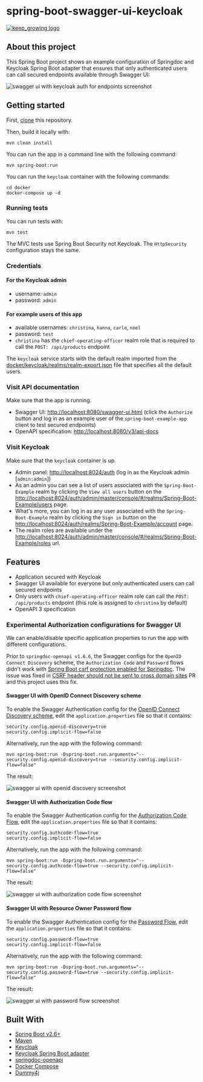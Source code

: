 # spring-boot-swagger-ui-keycloak

[![keep_growing logo](readme-images/logo_250x60.png)](https://keepgrowing.in/)

## About this project

This Spring Boot project shows an example configuration of Springdoc and Keycloak Spring Boot adapter that ensures that
only authenticated users can call secured endpoints available through Swagger UI:

![swagger ui with keycloak auth for endpoints screenshot](readme-images/swagger-ui-with-keycloak-auth-for-endpoints.png)

## Getting started

First, [clone](https://docs.github.com/en/github/creating-cloning-and-archiving-repositories/cloning-a-repository-from-github/cloning-a-repository)
this repository.

Then, build it locally with:

```shell
mvn clean install
```

You can run the app in a command line with the following command:

```shell
mvn spring-boot:run
```

You can run the `keycloak` container with the following commands:

```shell
cd docker
docker-compose up -d
```

### Running tests

You can run tests with:

```shell
mvn test
```

The MVC tests use Spring Boot Security not Keycloak. The `HttpSecurity` configuration stays the same.

### Credentials

#### For the Keycloak admin

* username: `admin`
* password: `admin`

#### For example users of this app

* available usernames: `christina`, `hanna`, `carlo`, `noel`
* password: `test`
* `christina` has the `chief-operating-officer` realm role that is required to call the `POST: /api/products` endpoint

The `keycloak` service starts with the default realm imported from the
[docker/keycloak/realms/realm-export.json](docker/keycloak/realms/realm-export.json) file that specifies all the default
users.

### Visit API documentation

Make sure that the app is running.

* Swagger UI: [http://localhost:8080/swagger-ui.html](http://localhost:8080/swagger-ui.html)
  (click the `Authorize` button and log in as an example user of the `spring-boot-example-app` client to test secured
  endpoints)
* OpenAPI specification: [http://localhost:8080/v3/api-docs](http://localhost:8080/v3/api-docs)

### Visit Keycloak

Make sure that the `keycloak` container is up.

* Admin panel: [http://localhost:8024/auth](http://localhost:8024/auth) (log in as the Keycloak admin [`admin:admin`])
* As an admin you can see a list of users associated with the `Spring-Boot-Example` realm by clicking
  the `View all users` button on the
  [http://localhost:8024/auth/admin/master/console/#/realms/Spring-Boot-Example/users](http://localhost:8024/auth/admin/master/console/#/realms/Spring-Boot-Example/users)
  page.
* What's more, you can log in as any user associated with the `Spring-Boot-Example` realm by clicking the `Sign in`
  button on the
  [http://localhost:8024/auth/realms/Spring-Boot-Example/account](http://localhost:8024/auth/realms/Spring-Boot-Example/account)
  page.
* The realm roles are available under
  the [http://localhost:8024/auth/admin/master/console/#/realms/Spring-Boot-Example/roles](http://localhost:8024/auth/admin/master/console/#/realms/Spring-Boot-Example/roles)
  url.

## Features

* Application secured with Keycloak
* Swagger UI available for everyone but only authenticated users can call secured endpoints
* Only users with `chief-operating-officer` realm role can call the `POST: /api/products` endpoint
  (this role is assigned to `christina` by default)
* OpenAPI 3 specification

### Experimental Authorization configurations for Swagger UI

We can enable/disable specific application properties to run the app with different configurations.

Prior to `springdoc-openapi v1.6.6`, the Swagger configs for the `OpenID Connect Discovery` scheme,
the `Authorization Code` and `Password` flows didn't work
with [Spring Boot csrf protection enabled for Springdoc](https://springdoc.org/#how-can-i-enable-csrf-support). The
issue was fixed
in [CSRF header should not be sent to cross domain sites](https://github.com/sebastien-helbert/springdoc-openapi/commit/a9cea74b832e639da0433c7e3eaf0025ebcce9c9)
PR and this project uses this fix.

#### Swagger UI with OpenID Connect Discovery scheme

To enable the Swagger Authentication config for
the [OpenID Connect Discovery scheme](https://swagger.io/docs/specification/authentication/openid-connect-discovery/),
edit the `application.properties` file so that it contains:

```
security.config.openid-discovery=true
security.config.implicit-flow=false
```

Alternatively, run the app with the following command:

```shell
mvn spring-boot:run -Dspring-boot.run.arguments="--security.config.openid-discovery=true --security.config.implicit-flow=false"
```

The result:

![swagger ui with openid discovery screenshot](readme-images/swagger-ui-with-openid-discovery-scheme.png)

#### Swagger UI with Authorization Code flow

To enable the Swagger Authentication config for
the [Authorization Code Flow](https://swagger.io/docs/specification/authentication/oauth2/), edit
the `application.properties` file so that it contains:

```
security.config.authcode-flow=true
security.config.implicit-flow=false
```

Alternatively, run the app with the following command:

```shell
mvn spring-boot:run -Dspring-boot.run.arguments="--security.config.authcode-flow=true --security.config.implicit-flow=false"
```

The result:

![swagger ui with authorization code flow screenshot](readme-images/swagger-ui-with-auth-code-flow.png)

#### Swagger UI with Resource Owner Password flow

To enable the Swagger Authentication config for
the [Password Flow](https://swagger.io/docs/specification/authentication/oauth2/), edit the `application.properties`
file so that it contains:

```
security.config.password-flow=true
security.config.implicit-flow=false
```

Alternatively, run the app with the following command:

```shell
mvn spring-boot:run -Dspring-boot.run.arguments="--security.config.password-flow=true --security.config.implicit-flow=false"
```

The result:

![swagger ui with password flow screenshot](readme-images/swagger-ui-with-password-flow.png)

## Built With

* [Spring Boot v2.6+](https://spring.io/projects/spring-boot)
* [Maven](https://maven.apache.org/)
* [Keycloak](https://www.keycloak.org/)
* [Keycloak Spring Boot adapter](https://www.keycloak.org/docs/latest/securing_apps/#_spring_boot_adapter)
* [springdoc-openapi](https://springdoc.org/)
* [Docker Compose](https://docs.docker.com/compose/)
* [Dummy4j](https://daniel-frak.github.io/dummy4j/)
